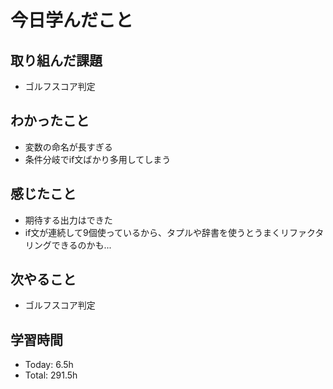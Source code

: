 # 今日学んだこと
## 取り組んだ課題
- ゴルフスコア判定
## わかったこと
- 変数の命名が長すぎる
- 条件分岐でif文ばかり多用してしまう
## 感じたこと
- 期待する出力はできた
- if文が連続して9個使っているから、タプルや辞書を使うとうまくリファクタリングできるのかも...
## 次やること
- ゴルフスコア判定
## 学習時間
- Today: 6.5h
- Total: 291.5h